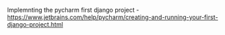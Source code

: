 Implemnting the pycharm first django project - https://www.jetbrains.com/help/pycharm/creating-and-running-your-first-django-project.html

